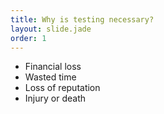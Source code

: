 ```yaml
---
title: Why is testing necessary?
layout: slide.jade
order: 1
---
```


- Financial loss
- Wasted time
- Loss of reputation
- Injury or death
